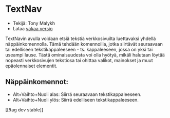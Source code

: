 # TextNav #

* Tekijä: Tony Malykh
* Lataa [vakaa versio][1]

TextNavin avulla voidaan etsiä tekstiä verkkosivuilta luettavaksi yhdellä
näppäinkomennolla. Tämä tehdään komennoilla, jotka siirtävät seuraavaan tai
edelliseen tekstikappaleeseen - ts. kappaleeseen, jossa on yksi tai useampi
lause. Tästä ominaisuudesta voi olla hyötyä, mikäli halutaan löytää nopeasti
verkkosivujen tekstiosa tai ohittaa valikot, mainokset ja muut epäolennaiset
elementit.

## Näppäinkomennot:
* Alt+Vaihto+Nuoli alas: Siirrä seuraavaan tekstikappaleeseen.
* Alt+Vaihto+Nuoli ylös: Siirrä edelliseen tekstikappaleeseen.

[[!tag dev stable]]

[1]: https://addons.nvda-project.org/files/get.php?file=textnav
